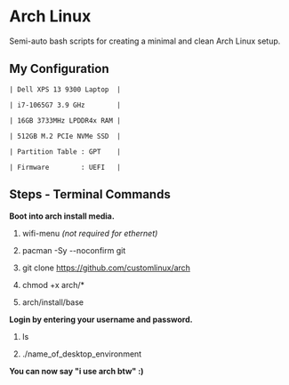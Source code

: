 # Arch Linux
Semi-auto bash scripts for creating a minimal and clean Arch Linux setup.

## My Configuration

	| Dell XPS 13 9300 Laptop  |

	| i7-1065G7 3.9 GHz        |

	| 16GB 3733MHz LPDDR4x RAM |

	| 512GB M.2 PCIe NVMe SSD  |

	| Partition Table : GPT    |

	| Firmware        : UEFI   |

## Steps - Terminal Commands
**Boot into arch install media.**

1. wifi-menu *(not required for ethernet)*

2. pacman -Sy --noconfirm git

3. git clone https://github.com/customlinux/arch

4. chmod +x arch/*

5. arch/install/base

**Login by entering your username and password.**

1. ls

2. ./name_of_desktop_environment

**You can now say "i use arch btw" :)**
